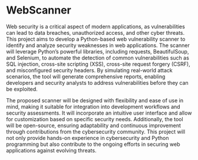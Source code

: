 # WebScanner

Web security is a critical aspect of modern applications, as vulnerabilities can lead to data breaches, unauthorized access, and other cyber threats. This project aims to develop a Python-based web vulnerability scanner to identify and analyze security weaknesses in web applications. The scanner will leverage Python’s powerful libraries, including requests, BeautifulSoup, and Selenium, to automate the detection of common vulnerabilities such as SQL injection, cross-site scripting (XSS), cross-site request forgery (CSRF), and misconfigured security headers. By simulating real-world attack scenarios, the tool will generate comprehensive reports, enabling developers and security analysts to address vulnerabilities before they can be exploited.  

The proposed scanner will be designed with flexibility and ease of use in mind, making it suitable for integration into development workflows and security assessments. It will incorporate an intuitive user interface and allow for customization based on specific security needs. Additionally, the tool will be open-source, ensuring adaptability and continuous improvement through contributions from the cybersecurity community. This project will not only provide hands-on experience in cybersecurity and Python programming but also contribute to the ongoing efforts in securing web applications against evolving threats.

